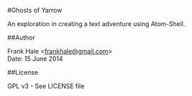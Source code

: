 #Ghosts of Yarrow

An exploration in creating a text adventure using Atom-Shell.

##Author

Frank Hale &lt;frankhale@gmail.com&gt;  
Date: 15 June 2014

##License

GPL v3 - See LICENSE file
